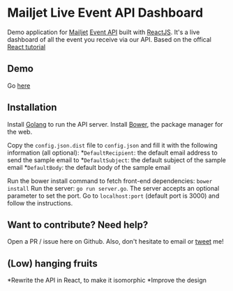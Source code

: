 # Mailjet Live Event API Dashboard

Demo application for [Mailjet](https://mailjet.com) [Event API](http://dev.mailjet.com/guides/event-api-guide/) built with [ReactJS](http://facebook.github.io/react/).
It's a live dashboard of all the event you receive via our API.
Based on the offical [React tutorial](https://github.com/reactjs/react-tutorial)

## Demo

Go [here](http://37.187.61.17:3001/)

## Installation

Install [Golang](http://golang.org/) to run the API server.
Install [Bower](http://bower.io/), the package manager for the web.

Copy the `config.json.dist` file to `config.json` and fill it with the following information (all optional):
*`DefaultRecipient`: the default email address to send the sample email to
*`DefaultSubject`: the default subject of the sample email
*`DefaultBody`: the default body of the sample email

Run the bower install command to fetch front-end dependencies: `bower install`
Run the server: `go run server.go`. The server accepts an optional parameter to set the port.
Go to `localhost:port` (default port is 3000) and follow the instructions.

## Want to contribute? Need help?

Open a PR / issue here on Github.
Also, don't hesitate to email or [tweet](https://twitter.com/arnaud_breton) me!

## (Low) hanging fruits
*Rewrite the API in React, to make it isomorphic
*Improve the design